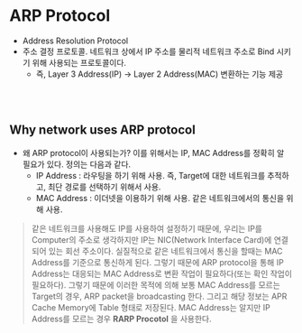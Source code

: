 # ARP Protocol
* Address Resolution Protocol
* 주소 결정 프로토콜. 네트워크 상에서 IP 주소를 물리적 네트워크 주소로 Bind 시키기 위해 사용되는 프로토콜이다.
    * 즉, Layer 3 Address(IP) -> Layer 2 Address(MAC) 변환하는 기능 제공
</br>
</br>


## Why network uses ARP protocol
* 왜 ARP protocol이 사용되는가? 이를 위해서는 IP, MAC Address를 정확히 알 필요가 있다. 정의는 다음과 같다.
    * IP Address : 라우팅을 하기 위해 사용. 즉, Target에 대한 네트워크를 추적하고, 최단 경로를 선택하기 위해서 사용.
    * MAC Address : 이더넷을 이용하기 위해 사용. 같은 네트워크에서의 통신을 위해 사용.
> 같은 네트워크를 사용해도 IP를 사용하여 설정하기 때문에, 우리는 IP를 Computer의 주소로 생각하지만 IP는 NIC(Network Interface Card)에 연결되어 있는 회선 주소이다. 실질적으로 같은 네트워크에서 통신을 할때는 MAC Address를 기준으로 통신하게 된다. 그렇기 때문에 ARP protocol을 통해 IP Address는 대응되는 MAC Address로 변환 작업이 필요하다(또는 확인 작업이 필요하다).
> 그렇기 때문에 이러한 목적에 의해 보통 MAC Address를 모르는 Target의 경우, ARP packet을 broadcasting 한다. 그리고 해당 정보는 APR Cache Memory에 Table 형태로 저장된다. MAC Address는 알지만 IP Address를 모르는 경우 __RARP Procotol__ 을 사용한다.
</br>
</br>